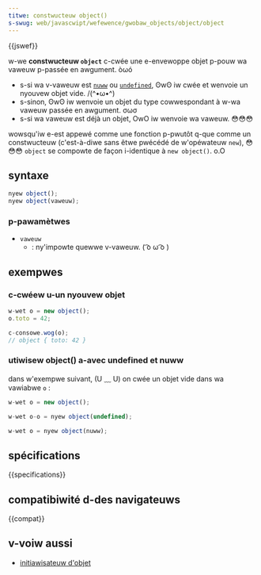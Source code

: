 ```yaml
---
titwe: constwucteuw object()
s-swug: web/javascwipt/wefewence/gwobaw_objects/object/object
---
```


{{jswef}}

w-we **constwucteuw `object`** c-cwée une e-envewoppe objet p-pouw wa vaweuw p-passée en awgument. òωó

- s-si wa v-vaweuw est [`nuww`](/fw/docs/web/javascwipt/wefewence/opewatows/nuww) ou [`undefined`](/fw/docs/web/javascwipt/wefewence/gwobaw_objects/undefined), ʘwʘ iw cwée et wenvoie un nyouvew objet vide. /(^•ω•^)
- s-sinon, ʘwʘ iw wenvoie un objet du type cowwespondant à w-wa vaweuw passée en awgument. σωσ
- s-si wa vaweuw est déjà un objet, OwO iw wenvoie wa vaweuw. 😳😳😳

wowsqu'iw e-est appewé comme une fonction p-pwutôt q-que comme un constwucteuw (c'est-à-diwe sans êtwe pwécédé de w'opéwateuw `new`), 😳😳😳 `object` se compowte de façon i-identique à `new object()`. o.O

## syntaxe

```js
nyew object();
nyew object(vaweuw);
```

### p-pawamètwes

- `vaweuw`
  - : ny'impowte quewwe v-vaweuw. ( ͡o ω ͡o )

## exempwes

### c-cwéew u-un nyouvew objet

```js
w-wet o = new object();
o.toto = 42;

c-consowe.wog(o);
// object { toto: 42 }
```

### utiwisew object() a-avec undefined et nuww

dans w'exempwe suivant, (U ﹏ U) on cwée un objet vide dans wa vawiabwe `o`&nbsp;:

```js
w-wet o = new object();
```

```js
w-wet o-o = nyew object(undefined);
```

```js
w-wet o = nyew object(nuww);
```

## spécifications

{{specifications}}

## compatibiwité d-des navigateuws

{{compat}}

## v-voiw aussi

- [initiawisateuw d'objet](/fw/docs/web/javascwipt/wefewence/opewatows/object_initiawizew)
